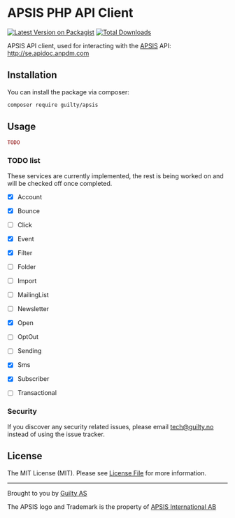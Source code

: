 # APSIS PHP API Client

[![Latest Version on Packagist](https://img.shields.io/packagist/v/guilty/apsis.svg?style=flat-square)](https://packagist.org/packages/guilty/apsis)
[![Total Downloads](https://img.shields.io/packagist/dt/guilty/apsis.svg?style=flat-square)](https://packagist.org/packages/guilty/apsis)


APSIS API client, used for interacting with the [APSIS](https://www.apsis.com/) API: http://se.apidoc.anpdm.com


## Installation

You can install the package via composer:

```bash
composer require guilty/apsis
```


## Usage

``` php
TODO
```

### TODO list
These services are currently implemented, the rest is being worked on and will be checked off once completed.

- [x] Account
- [x] Bounce
- [ ] Click
- [x] Event
- [x] Filter
- [ ] Folder
- [ ] Import
- [ ] MailingList
- [ ] Newsletter
- [x] Open
- [ ] OptOut
- [ ] Sending
- [x] Sms
- [x] Subscriber
- [ ] Transactional


### Security

If you discover any security related issues, please email tech@guilty.no instead of using the issue tracker.


## License

The MIT License (MIT). Please see [License File](LICENSE.md) for more information.

--- 

Brought to you by [Guilty AS](https://guilty.no)

The APSIS logo and Trademark is the property of [APSIS International AB](https://www.apsis.com/)

